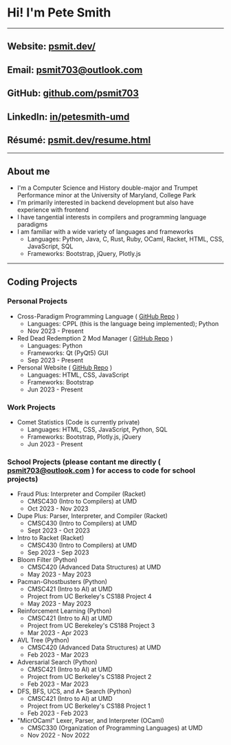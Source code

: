 <!-- keeping the following comments for future reference as they came in the default file -->

<!-- ### Hi there 👋 -->

<!--
**psmit703/psmit703** is a ✨ _special_ ✨ repository because its `README.md` (this file) appears on your GitHub profile.

Here are some ideas to get you started:

- 🔭 I’m currently working on ...
- 🌱 I’m currently learning ...
- 👯 I’m looking to collaborate on ...
- 🤔 I’m looking for help with ...
- 💬 Ask me about ...
- 📫 How to reach me: ...
- 😄 Pronouns: ...
- ⚡ Fun fact: ...
-->

# Hi! I'm Pete Smith

---

## Website: [psmit.dev/](https://www.psmit.dev/)

## Email: [psmit703@outlook.com](mailto:psmit703@outlook.com)

## GitHub: [github.com/psmit703](https://github.com/psmit703)

## LinkedIn: [in/petesmith-umd](https://www.linkedin.com/in/petesmith-umd/)

## Résumé: [psmit.dev/resume.html](https://www.psmit.dev/resume.html)

---

## About me

* I'm a Computer Science and History double-major and Trumpet Performance minor at the University of Maryland, College Park
* I'm primarily interested in backend development but also have experience with frontend
* I have tangential interests in compilers and programming language paradigms
* I am familiar with a wide variety of languages and frameworks
  * Languages: Python, Java, C, Rust, Ruby, OCaml, Racket, HTML, CSS, JavaScript, SQL
  * Frameworks: Bootstrap, jQuery, Plotly.js

---

## Coding Projects

### Personal Projects

* Cross-Paradigm Programming Language ( [GitHub Repo](https://github.com/psmit703/cross-paradigm-prog-lang) )
  * Languages: CPPL (this is the language being implemented); Python
  * Nov 2023 - Present
* Red Dead Redemption 2 Mod Manager ( [GitHub Repo](https://github.com/psmit703/rdr2-mod-loader) )
  * Languages: Python
  * Frameworks: Qt (PyQt5) GUI
  * Sep 2023 - Present
* Personal Website ( [GitHub Repo](https://github.com/psmit703/personal-website) )
  * Languages: HTML, CSS, JavaScript
  * Frameworks: Bootstrap
  * Jun 2023 - Present

### Work Projects

* Comet Statistics (Code is currently private)
  * Languages: HTML, CSS, JavaScript, Python, SQL
  * Frameworks: Bootstrap, Plotly.js, jQuery
  * Jun 2023 - Present

### School Projects (please contant me directly ( [psmit703@outlook.com](mailto:psmit703@outlook.com) ) for access to code for school projects)

* Fraud Plus: Interpreter and Compiler (Racket)
  * CMSC430 (Intro to Compilers) at UMD
  * Oct 2023 - Nov 2023
* Dupe Plus: Parser, Interpreter, and Compiler (Racket)
  * CMSC430 (Intro to Compilers) at UMD
  * Sept 2023 - Oct 2023
* Intro to Racket (Racket)
  * CMSC430 (Intro to Compilers) at UMD
  * Sep 2023 - Sep 2023
* Bloom Filter (Python)
  * CMSC420 (Advanced Data Structures) at UMD
  * May 2023 - May 2023
* Pacman-Ghostbusters (Python)
  * CMSC421 (Intro to AI) at UMD
  * Project from UC Berkeley's CS188 Project 4
  * May 2023 - May 2023
* Reinforcement Learning (Python)
  * CMSC421 (Intro to AI) at UMD
  * Project from UC Berekeley's CS188 Project 3
  * Mar 2023 - Apr 2023
* AVL Tree (Python)
  * CMSC420 (Advanced Data Structures) at UMD
  * Feb 2023 - Mar 2023
* Adversarial Search (Python)
  * CMSC421 (Intro to AI) at UMD
  * Project from UC Berkeley's CS188 Project 2
  * Feb 2023 - Mar 2023
* DFS, BFS, UCS, and A* Search (Python)
  * CMSC421 (Intro to AI) at UMD
  * Project from UC Berkeley's CS188 Project 1
  * Feb 2023 - Feb 2023
* "MicrOCaml" Lexer, Parser, and Interpreter (OCaml)
  * CMSC330 (Organization of Programming Languages) at UMD
  * Nov 2022 - Nov 2022
